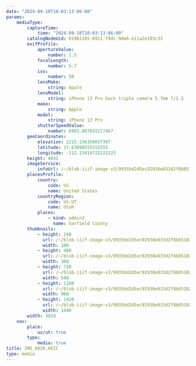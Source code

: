 ```yaml
---
date: "2024-09-18T10:03:13-06:00"
params:
    mediaType:
        captureTime:
            time: "2024-09-18T10:03:13-06:00"
        catalogNodeUid: 01981185-6921-79dc-9de6-e11a2e103c33
        exifProfile:
            apertureValue:
                number: 1.5
            focalLength:
                number: 5.7
            iso:
                number: 50
            lensMake:
                string: Apple
            lensModel:
                string: iPhone 13 Pro back triple camera 5.7mm f/1.5
            make:
                string: Apple
            model:
                string: iPhone 13 Pro
            shutterSpeedValue:
                number: 6993.007032217467
        geoCoordinates:
            elevation: 2215.236350037397
            latitude: 37.63890555555555
            longitude: -112.13414722222223
        height: 4032
        imageService:
            infoUrl: /~/blob-iiif-image-v3/9935bd2d5ec92938e033d2f8b851023e95794c2bf3947b980ca20202923ca17e/info.json
        placesProfile:
            country:
                code: US
                name: United States
            countryRegion:
                code: US-UT
                name: Utah
            places:
                - kind: admin2
                  name: Garfield County
        thumbnails:
            - height: 240
              url: /~/blob-iiif-image-v3/9935bd2d5ec92938e033d2f8b851023e95794c2bf3947b980ca20202923ca17e/full/180%2C240/0/default.jpg
              width: 180
            - height: 480
              url: /~/blob-iiif-image-v3/9935bd2d5ec92938e033d2f8b851023e95794c2bf3947b980ca20202923ca17e/full/360%2C480/0/default.jpg
              width: 360
            - height: 720
              url: /~/blob-iiif-image-v3/9935bd2d5ec92938e033d2f8b851023e95794c2bf3947b980ca20202923ca17e/full/540%2C720/0/default.jpg
              width: 540
            - height: 1280
              url: /~/blob-iiif-image-v3/9935bd2d5ec92938e033d2f8b851023e95794c2bf3947b980ca20202923ca17e/full/960%2C1280/0/default.jpg
              width: 960
            - height: 1920
              url: /~/blob-iiif-image-v3/9935bd2d5ec92938e033d2f8b851023e95794c2bf3947b980ca20202923ca17e/full/1440%2C1920/0/default.jpg
              width: 1440
        width: 3024
    nav:
        place:
            us/ut: true
        type:
            media: true
title: IMG_0826.HEIC
type: media
---
```

